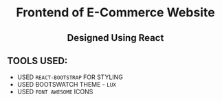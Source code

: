 <h1 align="center">Frontend of E-Commerce Website</h1>
<h2 align="center">Designed Using React</h2>

## TOOLS USED:

- USED `REACT-BOOTSTRAP` FOR STYLING
- USED BOOTSWATCH THEME - `LUX`
- USED `FONT AWESOME` ICONS
